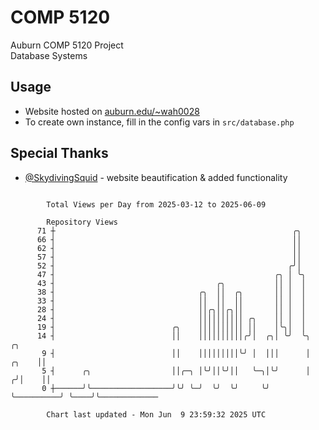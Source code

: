 # COMP 5120
Auburn COMP 5120 Project  
Database Systems

## Usage
- Website hosted on [auburn.edu/~wah0028](https://webhome.auburn.edu/~wah0028/)
- To create own instance, fill in the config vars in `src/database.php`

## Special Thanks
- [@SkydivingSquid](https://github.com/SkydivingSquid) - website beautification & added functionality

```

        Total Views per Day from 2025-03-12 to 2025-06-09

        Repository Views
      71 ┼                                                     ╭╮
      66 ┤                                                     ││
      62 ┤                                                     ││
      57 ┤                                                     ││
      52 ┤                                                    ╭╯│
      47 ┤                                                 ╭╮ │ ╰╮
      43 ┤                                    ╭╮           ││ │  │
      38 ┤                                ╭╮  ││  ╭╮       ││ │  │
      33 ┤                                ││  ││  ││       ││ │  │
      28 ┤                                ││╭╮││╭╮││       ││ │  │
      24 ┤                                ││││││││││ ╭╮    ││ │  │
      19 ┤                          ╭╮    ││││││││││ ││    │╰╮│  │
      14 ┤                          ││    ││││││││││╭╯│  ╭╮│ ╰╯  ╰╮                 ╭╮
       9 ┤                          ││    │││││││││╰╯ │  │││      │           ╭╮    ││
       5 ┤      ╭╮                  ││╭─╮ │╰╯││╰╯││   ╰─╮│╰╯      │          ╭╯│    ││
       0 ┼──────╯╰──────────────────╯╰╯ ╰─╯  ╰╯  ╰╯     ╰╯        ╰──────────╯ ╰────╯╰─────────────

        Chart last updated - Mon Jun  9 23:59:32 2025 UTC
        
```
